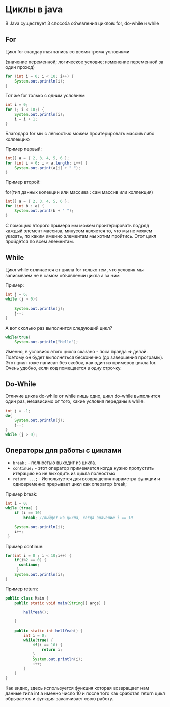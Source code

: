 
# Циклы в java
В Java существует 3 способа объявления циклов: for, do-while и while

## For
Цикл for стандартная запись со всеми тремя условиями

(значение переменной; логическое условие; изменение переменной за один проход)
```java
for (int i = 0; i < 10; i++) {
    System.out.println(i);
}
```

Тот же for только с одним условием
```java
int i = 0;
for (; i < 10;) {
    System.out.println(i);
    i = i + 1;
}
```

Благодаря for мы с лёгкостью можем проитерировать массив либо коллекцию

Пример первый:
```java
int[] a = { 2, 3, 4, 5, 6 };
for (int i = 0; i < a.length; i++) {
    System.out.print(a[i] + " ");
}
```

Пример второй:

for(тип данных колекции или массива : сам массив или коллекция)
```java
int[] a = { 2, 3, 4, 5, 6 };
for (int b : a) {
    System.out.print(b + " ");
}
```
С помощью второго примера мы можем проитерировать подряд каждый элемент массива, минусом является то, что мы не можем указать, по каким именно элементам мы хотим пройтись. Этот цикл пройдётся по всем элементам.

## While
Цикл while отличается от цикла for только тем, что условия мы записываем не в самом объявлении цикла а за ним

Пример:
```java
int j = 6;
while (j > 0){
 
    System.out.println(j);
    j--;
}
```
А вот сколько раз выполнится следующий цикл?
```java
while(true)
    System.out.println("Hello");
```

Именно, в условиях этого цикла сказано - пока правда => делай. Поэтому он будет выполняться бесконечно (до завершения програмы). Этот цикл тоже написан без скобок, как один из примеров цикла for. Очень удобно, если код помещается в одну строчку.

## Do-While

Отличие цикла do-while от while лишь одно, цикл do-while выполнится один раз, независимо от того, какие условия переданы в while.

```java
int j = -1;
do{
    System.out.println(j);
    j--;
}
while (j > 0);
```

## Операторы для работы с циклами
* ```break;``` -  полностью выходит из цикла.
* ```continue;``` - этот оператор применяется когда нужно пропустить итерацию но не выходить из цикла полностью
* ```return ...```; - Используется для возвращения параметра функции и одновременно прерывает цикл как оператор break;

Пример break:
```java
int i = 0;
while (true) {
	if (i == 10)
		break; //выйдет из цикла, когда значение i == 10

    System.out.println(i);
	i++;
 }
```

Пример continue:
```java
for(int i = 0 ; i < 10;i++) {
	if(i%2 == 0) {
	  continue;
	 }
    System.out.println(i);
}
```

Пример return:
```java
public class Main {
	public static void main(String[] args) {

		hellYeah();

	}
	
	public static int hellYeah() {
		int i = 0;
		while(true) {
			if(i == 10) {
				return i;
			}
			System.out.println(i);
			i++;
		}
	}
}
```

Как видно, здесь используется функция которая возвращает нам данные типа int а именно число 10 и после того как сработал return цикл обрывается и функция заканчивает свою работу.
